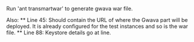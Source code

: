 Run 'ant transmartwar' to generate gwava war file.

Also:
  ** Line 45: Should contain the URL of where the Gwava part will be deployed. It is already configured for the test instances and so is the war file.
  ** Line 88: Keystore details go at line.

